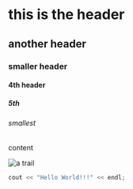 # this is the header
## another header
### smaller header
#### 4th header
##### 5th
###### smallest
content

![a trail](https://github.com/user-attachments/assets/38d72e71-fd16-45d6-b244-31245674bd38)


```c++
cout << "Hello World!!!" << endl;
```

